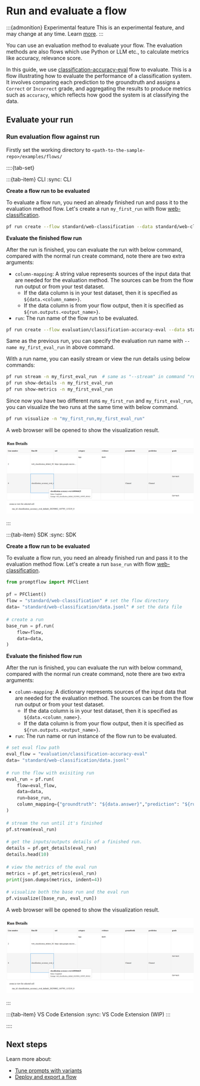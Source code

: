 # Run and evaluate a flow

:::{admonition} Experimental feature
This is an experimental feature, and may change at any time. Learn [more](https://aka.ms/azuremlexperimental).
:::

You can use an evaluation method to evaluate your flow. The evaluation methods are also flows which use Python or LLM etc., to calculate metrics like accuracy, relevance score.

In this guide, we use [classification-accuracy-eval](https://github.com/microsoft/promptflow/tree/main/examples/flows/evaluation/classification-accuracy-eval) flow to evaluate. This is a flow illustrating how to evaluate the performance of a classification system. It involves comparing each prediction to the groundtruth and assigns a `Correct` or `Incorrect` grade, and aggregating the results to produce metrics such as `accuracy`, which reflects how good the system is at classifying the data.



## Evaluate your run
### Run evaluation flow against run

Firstly set the working directory to `<path-to-the-sample-repo>/examples/flows/`

::::{tab-set}

:::{tab-item} CLI
:sync: CLI

**Create a flow run to be evaluated**

To evaluate a flow run, you need an already finished run and pass it to the evaluation method flow. Let's create a run `my_first_run` with flow [web-classification](https://github.com/microsoft/promptflow/tree/main/examples/flows/standard/web-classification).

```sh
pf run create --flow standard/web-classification --data standard/web-classification/data.jsonl --name my_first_run --stream
```

**Evaluate the finished flow run**

After the run is finished, you can evaluate the run with below command, compared with the normal run create command, note there are two extra arguments:

- `column-mapping`: A string value represents sources of the input data that are needed for the evaluation method. The sources can be from the flow run output or from your test dataset.
  - If the data column is in your test dataset, then it is specified as `${data.<column_name>}`.
  - If the data column is from your flow output, then it is specified as `${run.outputs.<output_name>}`.
- `run`: The run name of the flow run to be evaluated.

```sh
pf run create --flow evaluation/classification-accuracy-eval --data standard/web-classification/data.jsonl --column-mapping "groundtruth=${data.answer},prediction=${run.outputs.category}" --run my_first_run --stream
```

Same as the previous run, you can specify the evaluation run name with `--name my_first_eval_run` in above command.

With a run name, you can easily stream or view the run details using below commands:

```sh
pf run stream -n my_first_eval_run  # same as "--stream" in command "run create"
pf run show-details -n my_first_eval_run
pf run show-metrics -n my_first_eval_run
```

Since now you have two different runs `my_first_run` and `my_first_eval_run`, you can visualize the two runs at the same time with below command.

```sh
pf run visualize -n "my_first_run,my_first_eval_run"
```

A web browser will be opened to show the visualization result.

![q_0](../../media/community/local/visualize_run.png)

:::

:::{tab-item} SDK
:sync: SDK

**Create a flow run to be evaluated**

To evaluate a flow run, you need an already finished run and pass it to the evaluation method flow. Let's create a run `base_run` with flow [web-classification](https://github.com/microsoft/promptflow/tree/main/examples/flows/standard/web-classification).

```python
from promptflow import PFClient

pf = PFClient()
flow = "standard/web-classification" # set the flow directory
data= "standard/web-classification/data.jsonl" # set the data file

# create a run
base_run = pf.run(
    flow=flow,
    data=data,
)
```

**Evaluate the finished flow run**

After the run is finished, you can evaluate the run with below command, compared with the normal run create command, note there are two extra arguments:

- `column-mapping`: A dictionary represents sources of the input data that are needed for the evaluation method. The sources can be from the flow run output or from your test dataset.
  - If the data column is in your test dataset, then it is specified as `${data.<column_name>}`.
  - If the data column is from your flow output, then it is specified as `${run.outputs.<output_name>}`.
- `run`: The run name or run instance of the flow run to be evaluated.
  
```python
# set eval flow path
eval_flow = "evaluation/classification-accuracy-eval"
data= "standard/web-classification/data.jsonl"

# run the flow with exisiting run
eval_run = pf.run(
    flow=eval_flow,
    data=data,
    run=base_run,
    column_mapping={"groundtruth": "${data.answer}","prediction": "${run.outputs.category}"},  # map the url field from the data to the url input of the flow
)

# stream the run until it's finished
pf.stream(eval_run)

# get the inputs/outputs details of a finished run.
details = pf.get_details(eval_run)
details.head(10)

# view the metrics of the eval run
metrics = pf.get_metrics(eval_run)
print(json.dumps(metrics, indent=4))

# visualize both the base run and the eval run
pf.visualize([base_run, eval_run])

```

A web browser will be opened to show the visualization result.

![q_0](../../media/community/local/visualize_run.png)

:::

:::{tab-item} VS Code Extension
:sync: VS Code Extension
(WIP)
:::

::::

## Next steps

Learn more about:
- [Tune prompts with variants](./tune-prompts-with-variants.md)
- [Deploy and export a flow](./deploy-and-export-a-flow.md)
